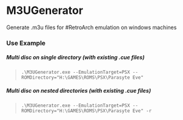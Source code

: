 # M3UGenerator
Generate .m3u files for #RetroArch emulation on windows machines

### Use Example
##### Multi disc on single directory (with existing .cue files) 
 > `.\M3UGenerator.exe --EmulationTarget=PSX --ROMDirectory="H:\GAMES\ROMS\PSX\Parasyte Eve"`
 
 ##### Multi disc on nested directories (with existing .cue files) 
  > `.\M3UGenerator.exe --EmulationTarget=PSX --ROMDirectory="H:\GAMES\ROMS\PSX\Parasyte Eve" -r`
